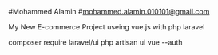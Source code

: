 #Mohammed Alamin #mohammed.alamin.010101@gmail.com

My New E-commerce Project
useing vue.js with php laravel

composer require laravel/ui
php artisan ui vue --auth